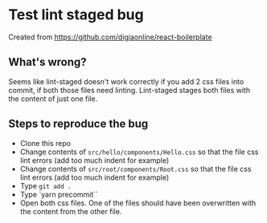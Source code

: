 # Test lint staged bug

Created from https://github.com/digiaonline/react-boilerplate

## What's wrong?

Seems like lint-staged doesn't work correctly if you add 2 css files into commit, if both those files need linting.
Lint-staged stages both files with the content of just one file.

## Steps to reproduce the bug

- Clone this repo
- Change contents of `src/hello/components/Hello.css` so that the file css lint errors (add too much indent for example)
- Change contents of `src/root/components/Root.css` so that the file css lint errors (add too much indent for example)
- Type `git add .`
- Type `yarn precommit``
- Open both css files. One of the files should have been overwritten with the content from the other file.
